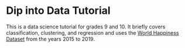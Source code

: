 # Dip into Data Tutorial

This is a data science tutorial for grades 9 and 10. It briefly covers classification, clustering, and regression and uses the [World Happiness Dataset](https://www.kaggle.com/unsdsn/world-happiness) from the years 2015 to 2019.

